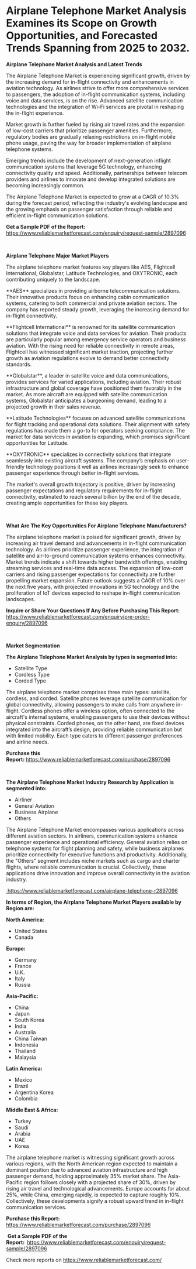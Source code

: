 <p><h1>Airplane Telephone Market Analysis Examines its Scope on Growth Opportunities, and Forecasted Trends Spanning from 2025 to 2032.</h1></p><p><strong>Airplane Telephone Market Analysis and Latest Trends</strong></p>
<p><p>The Airplane Telephone Market is experiencing significant growth, driven by the increasing demand for in-flight connectivity and enhancements in aviation technology. As airlines strive to offer more comprehensive services to passengers, the adoption of in-flight communication systems, including voice and data services, is on the rise. Advanced satellite communication technologies and the integration of Wi-Fi services are pivotal in reshaping the in-flight experience.</p><p>Market growth is further fueled by rising air travel rates and the expansion of low-cost carriers that prioritize passenger amenities. Furthermore, regulatory bodies are gradually relaxing restrictions on in-flight mobile phone usage, paving the way for broader implementation of airplane telephone systems.</p><p>Emerging trends include the development of next-generation inflight communication systems that leverage 5G technology, enhancing connectivity quality and speed. Additionally, partnerships between telecom providers and airlines to innovate and develop integrated solutions are becoming increasingly common. </p><p>The Airplane Telephone Market is expected to grow at a CAGR of 10.3% during the forecast period, reflecting the industry's evolving landscape and the growing emphasis on passenger satisfaction through reliable and efficient in-flight communication solutions.</p></p>
<p><strong>Get a Sample PDF of the Report:&nbsp;</strong> <a href="https://www.reliablemarketforecast.com/enquiry/request-sample/2897096?utm_campaign=3053&utm_medium=2&utm_source=Github&utm_content=ia&utm_term=15032025&utm_id=airplane-telephone">https://www.reliablemarketforecast.com/enquiry/request-sample/2897096</a></p>
<p>&nbsp;</p>
<p><strong>Airplane Telephone Major Market Players</strong></p>
<p><p>The airplane telephone market features key players like AES, Flightcell International, Globalstar, Latitude Technologies, and OXYTRONIC, each contributing uniquely to the landscape. </p><p>**AES** specializes in providing airborne telecommunication solutions. Their innovative products focus on enhancing cabin communication systems, catering to both commercial and private aviation sectors. The company has reported steady growth, leveraging the increasing demand for in-flight connectivity.</p><p>**Flightcell International** is renowned for its satellite communication solutions that integrate voice and data services for aviation. Their products are particularly popular among emergency service operators and business aviation. With the rising need for reliable connectivity in remote areas, Flightcell has witnessed significant market traction, projecting further growth as aviation regulations evolve to demand better connectivity standards.</p><p>**Globalstar**, a leader in satellite voice and data communications, provides services for varied applications, including aviation. Their robust infrastructure and global coverage have positioned them favorably in the market. As more aircraft are equipped with satellite communication systems, Globalstar anticipates a burgeoning demand, leading to a projected growth in their sales revenue.</p><p>**Latitude Technologies** focuses on advanced satellite communications for flight tracking and operational data solutions. Their alignment with safety regulations has made them a go-to for operators seeking compliance. The market for data services in aviation is expanding, which promises significant opportunities for Latitude.</p><p>**OXYTRONIC** specializes in connectivity solutions that integrate seamlessly into existing aircraft systems. The company’s emphasis on user-friendly technology positions it well as airlines increasingly seek to enhance passenger experience through better in-flight services.</p><p>The market's overall growth trajectory is positive, driven by increasing passenger expectations and regulatory requirements for in-flight connectivity, estimated to reach several billion by the end of the decade, creating ample opportunities for these key players.</p></p>
<p>&nbsp;</p>
<p><strong>What Are The Key Opportunities For Airplane Telephone Manufacturers?</strong></p>
<p><p>The airplane telephone market is poised for significant growth, driven by increasing air travel demand and advancements in in-flight communication technology. As airlines prioritize passenger experience, the integration of satellite and air-to-ground communication systems enhances connectivity. Market trends indicate a shift towards higher bandwidth offerings, enabling streaming services and real-time data access. The expansion of low-cost carriers and rising passenger expectations for connectivity are further propelling market expansion. Future outlook suggests a CAGR of 10% over the next five years, with projected innovations in 5G technology and the proliferation of IoT devices expected to reshape in-flight communication landscapes.</p></p>
<p><strong>Inquire or Share Your Questions If Any Before Purchasing This Report:</strong> <a href="https://www.reliablemarketforecast.com/enquiry/pre-order-enquiry/2897096?utm_campaign=3053&utm_medium=2&utm_source=Github&utm_content=ia&utm_term=15032025&utm_id=airplane-telephone">https://www.reliablemarketforecast.com/enquiry/pre-order-enquiry/2897096</a></p>
<p>&nbsp;</p>
<p><strong>Market Segmentation</strong></p>
<p><strong>The Airplane Telephone Market Analysis by types is segmented into:</strong></p>
<p><ul><li>Satellite Type</li><li>Cordless Type</li><li>Corded Type</li></ul></p>
<p><p>The airplane telephone market comprises three main types: satellite, cordless, and corded. Satellite phones leverage satellite communication for global connectivity, allowing passengers to make calls from anywhere in-flight. Cordless phones offer a wireless option, often connected to the aircraft's internal systems, enabling passengers to use their devices without physical constraints. Corded phones, on the other hand, are fixed devices integrated into the aircraft’s design, providing reliable communication but with limited mobility. Each type caters to different passenger preferences and airline needs.</p></p>
<p><strong>Purchase this Report:&nbsp;</strong><a href="https://www.reliablemarketforecast.com/purchase/2897096?utm_campaign=3053&utm_medium=2&utm_source=Github&utm_content=ia&utm_term=15032025&utm_id=airplane-telephone">https://www.reliablemarketforecast.com/purchase/2897096</a></p>
<p>&nbsp;</p>
<p><strong>The Airplane Telephone Market Industry Research by Application is segmented into:</strong></p>
<p><ul><li>Airliner</li><li>General Aviation</li><li>Business Airplane</li><li>Others</li></ul></p>
<p><p>The Airplane Telephone Market encompasses various applications across different aviation sectors. In airliners, communication systems enhance passenger experience and operational efficiency. General aviation relies on telephone systems for flight planning and safety, while business airplanes prioritize connectivity for executive functions and productivity. Additionally, the "Others" segment includes niche markets such as cargo and charter flights, where reliable communication is crucial. Collectively, these applications drive innovation and improve overall connectivity in the aviation industry.</p></p>
<p><a href="https://www.reliablemarketforecast.com/airplane-telephone-r2897096?utm_campaign=3053&utm_medium=2&utm_source=Github&utm_content=ia&utm_term=15032025&utm_id=airplane-telephone">&nbsp;https://www.reliablemarketforecast.com/airplane-telephone-r2897096</a></p>
<p><strong>In terms of Region, the Airplane Telephone Market Players available by Region are:</strong></p>
<p>
    <p> <strong> North America: </strong>
        <ul>
            <li>United States</li>
            <li>Canada</li>
        </ul>
        </p> 
    <p> <strong> Europe: </strong>
        <ul>
            <li>Germany</li>
            <li>France</li>
            <li>U.K.</li>
            <li>Italy</li>
            <li>Russia</li>
        </ul>
        </p> 
    <p> <strong> Asia-Pacific: </strong>
        <ul>
            <li>China</li>
            <li>Japan</li>
            <li>South Korea</li>
            <li>India</li>
            <li>Australia</li>
            <li>China Taiwan</li>
            <li>Indonesia</li>
            <li>Thailand</li>
            <li>Malaysia</li>
        </ul>
        </p> 
    <p> <strong> Latin America: </strong>
        <ul>
            <li>Mexico</li>
            <li>Brazil</li>
            <li>Argentina Korea</li>
            <li>Colombia</li>
        </ul>
        </p> 
    <p> <strong> Middle East & Africa: </strong>
        <ul>
            <li>Turkey</li>
            <li>Saudi</li>
            <li>Arabia</li>
            <li>UAE</li>
            <li>Korea</li>
        </ul>
    </p>
    </p>
<p><p>The airplane telephone market is witnessing significant growth across various regions, with the North American region expected to maintain a dominant position due to advanced aviation infrastructure and high passenger demand, holding approximately 35% market share. The Asia-Pacific region follows closely with a projected share of 30%, driven by rising air travel and technological advancements. Europe accounts for about 25%, while China, emerging rapidly, is expected to capture roughly 10%. Collectively, these developments signify a robust upward trend in in-flight communication services.</p></p>
<p><strong>Purchase this Report: </strong><a href="https://www.reliablemarketforecast.com/purchase/2897096?utm_campaign=3053&utm_medium=2&utm_source=Github&utm_content=ia&utm_term=15032025&utm_id=airplane-telephone">https://www.reliablemarketforecast.com/purchase/2897096</a></p>
<p>&nbsp;<strong>Get a Sample PDF of the Report:&nbsp;&nbsp;</strong><a href="https://www.reliablemarketforecast.com/enquiry/request-sample/2897096?utm_campaign=3053&utm_medium=2&utm_source=Github&utm_content=ia&utm_term=15032025&utm_id=airplane-telephone">https://www.reliablemarketforecast.com/enquiry/request-sample/2897096</a></p>
<p><strong></strong></p>
<p>Check more reports on <a href="https://www.reliablemarketforecast.com/?utm_campaign=3053&utm_medium=2&utm_source=Github&utm_content=ia&utm_term=15032025&utm_id=airplane-telephone">https://www.reliablemarketforecast.com/</a></p>